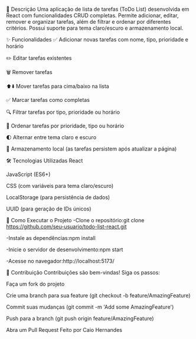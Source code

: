 📝 Descrição
Uma aplicação de lista de tarefas (ToDo List) desenvolvida em React com funcionalidades CRUD completas. Permite adicionar, editar, remover e organizar tarefas, além de filtrar e ordenar por diferentes critérios. Possui suporte para tema claro/escuro e armazenamento local.

✨ Funcionalidades
✅ Adicionar novas tarefas com nome, tipo, prioridade e horário

✏️ Editar tarefas existentes

🗑️ Remover tarefas

⬆️⬇️ Mover tarefas para cima/baixo na lista

✅ Marcar tarefas como completas

🔍 Filtrar tarefas por tipo, prioridade ou horário

🔄 Ordenar tarefas por prioridade, tipo ou horário

🌓 Alternar entre tema claro e escuro

💾 Armazenamento local (as tarefas persistem após atualizar a página)

🛠️ Tecnologias Utilizadas
React

JavaScript (ES6+)

CSS (com variáveis para tema claro/escuro)

LocalStorage (para persistência de dados)

UUID (para geração de IDs únicos)

🚀 Como Executar o Projeto
-Clone o repositório:git clone https://github.com/seu-usuario/todo-list-react.git

-Instale as dependências:npm install

-Inicie o servidor de desenvolvimento:npm start

-Acesse no navegador:http://localhost:5173/

🤝 Contribuição
Contribuições são bem-vindas! Siga os passos:

Faça um fork do projeto

Crie uma branch para sua feature (git checkout -b feature/AmazingFeature)

Commit suas mudanças (git commit -m 'Add some AmazingFeature')

Push para a branch (git push origin feature/AmazingFeature)

Abra um Pull Request
Feito por Caio Hernandes
